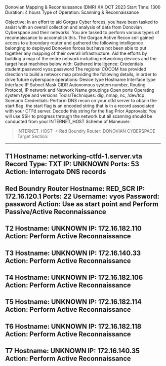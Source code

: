 Donovian Mapping & Reconnaissance (DMR)
XX OCT 2023
Start Time: 1300
Duration: 4 hours
Type of Operation: Scanning & Reconnaissance

Objective: In an effort to aid Gorgas Cyber forces, you have been tasked to assist with an overall collection and analysis of data from Donovian Cyberspace and their networks. You are tasked to perform various types of reconnaissance to accomplish this. The Gorgan Active Recon cell gained access to a boundary router and gathered the following intelligence belonging to deployed Donovian forces but have not been able to put together any mapping of their overall infrastructure. Aid the efforts by building a map of the entire network including networking devices and the target host machines below with:
Gathered Intelligence: Credentials
student:password
vyos:password
The regional COCOM has provided direction to build a network map providing the following details, in order to drive future cyberspace operations:
    Device type
    Hostname
    Interface type
    Interface IP
    Subnet Mask CIDR
    Autonomous system number, Routing Protocol, IP network and Network Name groupings
    Open ports
    Operating system type and versions
Tools/Techniques: dig, nmap, nc, /dev/tcp
Scenario Credentials: Perform DNS recon on your ctfd server to obtain the start flag.
the start flag is an encoded string that is in a record associated with your CTFd server. Decode this string for the flag
Prior Approvals: You will use SSH to progress through the network but all scanning should be conducted from your INTERNET_HOST
Scheme of Maneuver:
>INTERNET_HOST
-> Red Boundry Router: DONOVIAN CYBERSPACE
Target Section:
----------------------------------------------------------------------------------------------------

T1
Hostname: networking-ctfd-1.server.vta
Record Type: TXT
IP: UNKNOWN
Ports: 53
Action: interrogate DNS records
----------------------------------------------------------------------------------------------------
Red Boundry Router
Hostname: RED_SCR
IP: 172.16.120.1
Ports: 22
Username: vyos
Password: password
Action: Use as start point and Perform Passive/Active Reconnaissance
----------------------------------------------------------------------------------------------------

T2
Hostname: UNKNOWN
IP: 172.16.182.110
Action: Perform Active Reconnaissance
----------------------------------------------------------------------------------------------------

T3
Hostname: UNKNOWN
IP: 172.16.140.33
Action: Perform Active Reconnaissance
----------------------------------------------------------------------------------------------------

T4
Hostname: UNKNOWN
IP: 172.16.182.106
Action: Perform Active Reconnaissance
----------------------------------------------------------------------------------------------------

T5
Hostname: UNKNOWN
IP: 172.16.182.114
Action: Perform Active Reconnaissance
----------------------------------------------------------------------------------------------------

T6
Hostname: UNKNOWN
IP: 172.16.182.118
Action: Perform Active Reconnaissance
----------------------------------------------------------------------------------------------------

T7
Hostname: UNKNOWN
IP: 172.16.140.35
Action: Perform Active Reconnaissance
----------------------------------------------------------------------------------------------------
